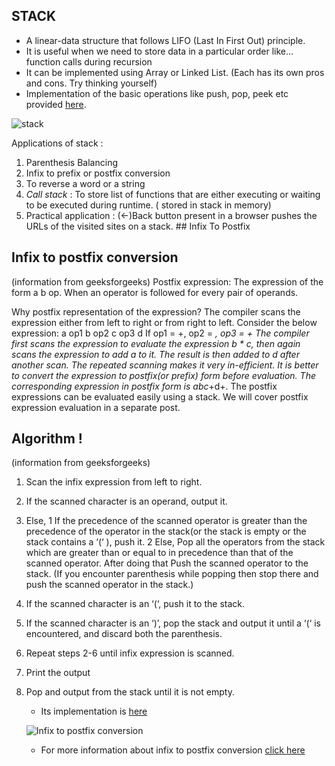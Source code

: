 ## STACK 

- A linear-data structure that follows LIFO (Last In First Out) principle.
- It is useful when we need to store data in a particular order like... function calls during recursion
- It can be implemented using Array or Linked List. (Each has its own pros and cons. Try thinking yourself)
- Implementation of the basic operations like push, pop, peek etc  provided [here](StacksWithoutSTL.cpp). 

![stack](https://user-images.githubusercontent.com/60391776/155890360-c291d4d6-1427-47f7-abb6-9246ea64e2fd.png)

Applications of stack :

1. Parenthesis Balancing
2. Infix to prefix or postfix conversion
3. To reverse a word or a string
4. _Call stack_ : To store list of functions that are either executing or waiting to be executed during runtime. ( stored in stack in memory)
5. Practical application : (<-)Back button present in a browser pushes the URLs of the visited sites on a stack. ## Infix To Postfix 

## Infix to postfix conversion
(information from geeksforgeeks)
Postfix expression: The expression of the form a b op. When an operator is followed for every pair of operands.

Why postfix representation of the expression? 
The compiler scans the expression either from left to right or from right to left. 
Consider the below expression: a op1 b op2 c op3 d 
If op1 = +, op2 = *, op3 = +
The compiler first scans the expression to evaluate the expression b * c, then again scans the expression to add a to it. The result is then added to d after another scan.
The repeated scanning makes it very in-efficient. It is better to convert the expression to postfix(or prefix) form before evaluation.
The corresponding expression in postfix form is abc*+d+. The postfix expressions can be evaluated easily using a stack. We will cover postfix expression evaluation in a separate post.

## Algorithm !
(information from geeksforgeeks)
1. Scan the infix expression from left to right. 
2. If the scanned character is an operand, output it. 
3. Else, 
      1 If the precedence of the scanned operator is greater than the precedence of the operator in the stack(or the stack is empty or the stack contains a ‘(‘ ), push it. 
      2 Else, Pop all the operators from the stack which are greater than or equal to in precedence than that of the scanned operator. After doing that Push the scanned operator to the stack. (If you encounter parenthesis while popping then stop there and push the scanned operator in the stack.) 
4. If the scanned character is an ‘(‘, push it to the stack. 
5. If the scanned character is an ‘)’, pop the stack and output it until a ‘(‘ is encountered, and discard both the parenthesis. 
6. Repeat steps 2-6 until infix expression is scanned. 
7. Print the output 
8. Pop and output from the stack until it is not empty.


   - Its implementation is [here](InfixToPostfix.cpp)


   ![Infix to postfix conversion](https://prepinsta.com/wp-content/uploads/2020/06/Infix-to-Posting-Conversion-in-C-using-Stacks-2048x1453.png)

    - For more information about infix to postfix conversion [click here](https://prepinsta.com/data-structures/infix-to-postfix-conversion/)
